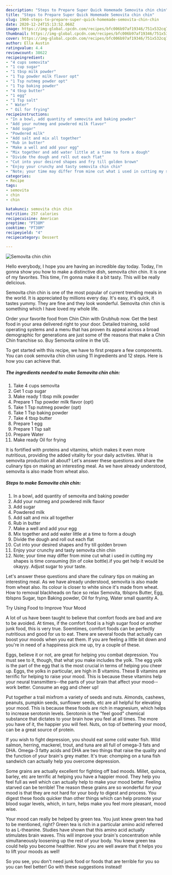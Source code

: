 ```yaml
---
description: "Steps to Prepare Super Quick Homemade Semovita chin chin"
title: "Steps to Prepare Super Quick Homemade Semovita chin chin"
slug: 1960-steps-to-prepare-super-quick-homemade-semovita-chin-chin
date: 2020-12-24T15:13:52.068Z
image: https://img-global.cpcdn.com/recipes/bfc006b97af19346/751x532cq70/semovita-chin-chin-recipe-main-photo.jpg
thumbnail: https://img-global.cpcdn.com/recipes/bfc006b97af19346/751x532cq70/semovita-chin-chin-recipe-main-photo.jpg
cover: https://img-global.cpcdn.com/recipes/bfc006b97af19346/751x532cq70/semovita-chin-chin-recipe-main-photo.jpg
author: Ella Austin
ratingvalue: 4.4
reviewcount: 38622
recipeingredient:
- "4 cups semovita"
- "1 cup sugar"
- "1 tbsp milk powder"
- "1 Tsp powder milk flavor opt"
- "1 Tsp nutmeg powder opt"
- "1 Tsp baking powder"
- "4 tbsp butter"
- "1 egg"
- "1 Tsp salt"
- " Water"
- " Oil for frying"
recipeinstructions:
- "In a bowl, add quantity of semovita and baking powder"
- "Add your nutmeg and powdered milk flavor"
- "Add sugar"
- "Powdered milk"
- "Add salt and mix all together"
- "Rub in butter"
- "Make a well and add your egg"
- "Mix together and add water little at a time to form a dough"
- "Divide the dough and roll out each flat"
- "Cut into your desired shapes and fry till golden brown"
- "Enjoy your crunchy and tasty semovita chin chin"
- "Note; your time may differ from mine cut what i used in cutting my shapes is time consuming (tin of coke bottle).if you get help it would be okayyy. Adjust sugar to your taste."
categories:
- Recipe
tags:
- semovita
- chin
- chin

katakunci: semovita chin chin 
nutrition: 257 calories
recipecuisine: American
preptime: "PT38M"
cooktime: "PT30M"
recipeyield: "4"
recipecategory: Dessert

---
```



![Semovita chin chin](https://img-global.cpcdn.com/recipes/bfc006b97af19346/751x532cq70/semovita-chin-chin-recipe-main-photo.jpg)

Hello everybody, I hope you are having an incredible day today. Today, I'm gonna show you how to make a distinctive dish, semovita chin chin. It is one of my favorites. This time, I'm gonna make it a bit tasty. This will be really delicious.

Semovita chin chin is one of the most popular of current trending meals in the world. It is appreciated by millions every day. It's easy, it's quick, it tastes yummy. They are fine and they look wonderful. Semovita chin chin is something which I have loved my whole life.

Order your favorite food from Chin Chin with Grubhub now. Get the best food in your area delivered right to your door. Detailed training, solid operating systems and a menu that has proven its appeal across a broad demographic for generations are just some of the reasons that make a Chin Chin franchise so. Buy Semovita online in the US.


To get started with this recipe, we have to first prepare a few components. You can cook semovita chin chin using 11 ingredients and 12 steps. Here is how you can achieve that.

<!--inarticleads1-->

##### The ingredients needed to make Semovita chin chin:

1. Take 4 cups semovita
1. Get 1 cup sugar
1. Make ready 1 tbsp milk powder
1. Prepare 1 Tsp powder milk flavor (opt)
1. Take 1 Tsp nutmeg powder (opt)
1. Take 1 Tsp baking powder
1. Take 4 tbsp butter
1. Prepare 1 egg
1. Prepare 1 Tsp salt
1. Prepare  Water
1. Make ready  Oil for frying


It is fortified with proteins and vitamins, which makes it even more nutritious, providing the added vitality for your daily activities. What is semovita production all about? Let&#39;s answer these questions and share the culinary tips on making an interesting meal. As we have already understood, semovita is also made from wheat also. 

<!--inarticleads2-->

##### Steps to make Semovita chin chin:

1. In a bowl, add quantity of semovita and baking powder
1. Add your nutmeg and powdered milk flavor
1. Add sugar
1. Powdered milk
1. Add salt and mix all together
1. Rub in butter
1. Make a well and add your egg
1. Mix together and add water little at a time to form a dough
1. Divide the dough and roll out each flat
1. Cut into your desired shapes and fry till golden brown
1. Enjoy your crunchy and tasty semovita chin chin
1. Note; your time may differ from mine cut what i used in cutting my shapes is time consuming (tin of coke bottle).if you get help it would be okayyy. Adjust sugar to your taste.


Let&#39;s answer these questions and share the culinary tips on making an interesting meal. As we have already understood, semovita is also made from wheat also. Its colour is closer to white since it&#39;s made from wheat. How to removal blackheads on face so relax Semovita, tblspns Butter, Egg, tblspns Sugar, tspn Baking powder, Oil for frying, Water small quantity A. 

Try Using Food to Improve Your Mood


A lot of us have been taught to believe that comfort foods are bad and are to be avoided. At times, if the comfort food is a high sugar food or another junk food, this is very true. Soemtimes, comfort foods can be perfectly nutritious and good for us to eat. There are several foods that actually can boost your moods when you eat them. If you are feeling a little bit down and you're in need of a happiness pick me up, try a couple of these.

Eggs, believe it or not, are great for helping you combat depression. You must see to it, though, that what you make includes the yolk. The egg yolk is the part of the egg that is the most crucial in terms of helping you cheer up. Eggs, the yolks in particular, are high in B vitamins. These B vitamins are terrific for helping to raise your mood. This is because these vitamins help your neural transmitters--the parts of your brain that affect your mood--work better. Consume an egg and cheer up!

Put together a trail mixfrom a variety of seeds and nuts. Almonds, cashews, peanuts, pumpkin seeds, sunflower seeds, etc are all helpful for elevating your mood. This is because these foods are rich in magnesium, which helps to increase serotonin levels. Serotonin is the "feel good" chemical substance that dictates to your brain how you feel at all times. The more you have of it, the happier you will feel. Nuts, on top of bettering your mood, can be a great source of protein.

If you wish to fight depression, you should eat some cold water fish. Wild salmon, herring, mackerel, trout, and tuna are all full of omega-3 fats and DHA. Omega-3 fatty acids and DHA are two things that raise the quality and the function of your brain's grey matter. It's true: chomping on a tuna fish sandwich can actually help you overcome depression. 

Some grains are actually excellent for fighting off bad moods. Millet, quinoa, barley, etc are terrific at helping you have a happier mood. They help you feel full as well which can actually help to make your mood better. Feeling starved can be terrible! The reason these grains are so wonderful for your mood is that they are not hard for your body to digest and process. You digest these foods quicker than other things which can help promote your blood sugar levels, which, in turn, helps make you feel more pleasant, mood wise.

Your mood can really be helped by green tea. You just knew green tea had to be mentioned, right? Green tea is rich in a particular amino acid referred to as L-theanine. Studies have shown that this amino acid actually stimulates brain waves. This will improve your brain's concentration while simultaneously loosening up the rest of your body. You knew green tea could help you become healthier. Now you are well aware that it helps you to lift your moods as well!

So you see, you don't need junk food or foods that are terrible for you so you can feel better! Go  with  these suggestions  instead!


